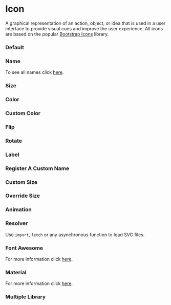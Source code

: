 # Icon

A graphical representation of an action, object, or idea that is used in a user interface to provide visual cues and improve the user experience. All icons are based on the popular [Bootstrap Icons](https://icons.getbootstrap.com) library.

<Playground />

<Usage />

<Api />

<GlobalConfig />

<Examples />

### Default

<Example value="default" />

### Name

To see all names click [here](https://icons.getbootstrap.com).

<Example value="name" />

### Size

<Example value="size" />

### Color

<Example value="color" />

### Custom Color

<Example value="custom-color" />

### Flip

<Example value="flip" />

### Rotate

<Example value="rotate" />

### Label

<Example value="label" />

### Register A Custom Name

<Example value="register-a-custom-name" />

### Custom Size

<Example value="custom-size" />

### Override Size

<Example value="override-size" />

### Animation

<Example value="animation" />

### Resolver

Use `import`, `fetch` or any asynchronous function to load SVG files.

<Example value="resolver" />

### Font Awesome

For more information click [here](https://fontawesome.com).

<Example value="font-awesome" />

### Material

For more information click [here](https://fonts.google.com/icons).

<Example value="material" />

### Multiple Library

<Example value="multiple-library" />

<LastModified />
